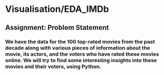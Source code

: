 # Visualisation/EDA_IMDb

## Assignment: Problem Statement

### We have the data for the 100 top-rated movies from the past decade along with various pieces of information about the movie, its actors, and the voters who have rated these movies online. We will try to find some interesting insights into these movies and their voters, using Python.

